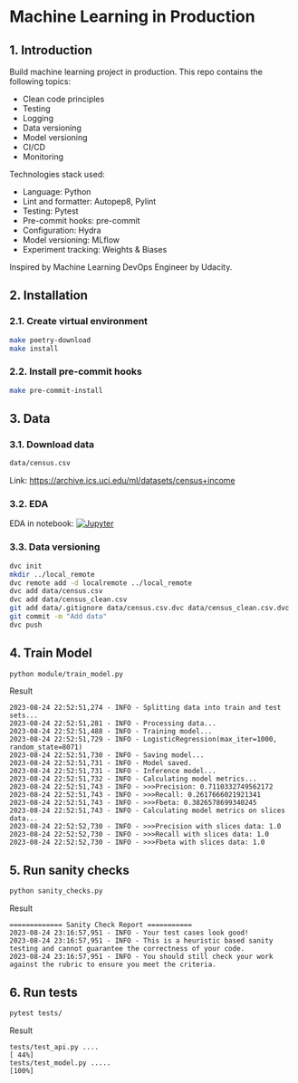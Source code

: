 # Machine Learning in Production

## 1. Introduction
Build machine learning project in production. This repo contains the following topics:
- Clean code principles
- Testing
- Logging
- Data versioning
- Model versioning
- CI/CD
- Monitoring

Technologies stack used:
- Language: Python
- Lint and formatter: Autopep8, Pylint
- Testing: Pytest
- Pre-commit hooks: pre-commit
- Configuration: Hydra
- Model versioning: MLflow
- Experiment tracking: Weights & Biases

Inspired by Machine Learning DevOps Engineer by Udacity.


## 2. Installation
### 2.1. Create virtual environment
```bash
make poetry-download
make install
```

### 2.2. Install pre-commit hooks
```bash
make pre-commit-install
```

## 3. Data
### 3.1. Download data
```bash
data/census.csv
```
Link: https://archive.ics.uci.edu/ml/datasets/census+income

### 3.2. EDA
EDA in notebook: [![Jupyter](https://img.shields.io/badge/jupyter-%23FA0F.svg?style=for-the-badge&logo=jupyter&logoColor=white)](EDA.ipynb)

### 3.3. Data versioning
```bash
dvc init
mkdir ../local_remote
dvc remote add -d localremote ../local_remote
dvc add data/census.csv
dvc add data/census_clean.csv
git add data/.gitignore data/census.csv.dvc data/census_clean.csv.dvc
git commit -m "Add data"
dvc push
```

## 4. Train Model
```bash
python module/train_model.py
```
Result
```
2023-08-24 22:52:51,274 - INFO - Splitting data into train and test sets...
2023-08-24 22:52:51,281 - INFO - Processing data...
2023-08-24 22:52:51,488 - INFO - Training model...
2023-08-24 22:52:51,729 - INFO - LogisticRegression(max_iter=1000, random_state=8071)
2023-08-24 22:52:51,730 - INFO - Saving model...
2023-08-24 22:52:51,731 - INFO - Model saved.
2023-08-24 22:52:51,731 - INFO - Inference model...
2023-08-24 22:52:51,732 - INFO - Calculating model metrics...
2023-08-24 22:52:51,743 - INFO - >>>Precision: 0.7110332749562172
2023-08-24 22:52:51,743 - INFO - >>>Recall: 0.2617666021921341
2023-08-24 22:52:51,743 - INFO - >>>Fbeta: 0.3826578699340245
2023-08-24 22:52:51,743 - INFO - Calculating model metrics on slices data...
2023-08-24 22:52:52,730 - INFO - >>>Precision with slices data: 1.0
2023-08-24 22:52:52,730 - INFO - >>>Recall with slices data: 1.0
2023-08-24 22:52:52,730 - INFO - >>>Fbeta with slices data: 1.0
```

## 5. Run sanity checks
```bash
python sanity_checks.py
```
Result
```
============= Sanity Check Report ===========
2023-08-24 23:16:57,951 - INFO - Your test cases look good!
2023-08-24 23:16:57,951 - INFO - This is a heuristic based sanity testing and cannot guarantee the correctness of your code.
2023-08-24 23:16:57,951 - INFO - You should still check your work against the rubric to ensure you meet the criteria.
```

## 6. Run tests
```bash
pytest tests/
```
Result
```
tests/test_api.py ....                                                [ 44%]
tests/test_model.py .....                                             [100%]
```
